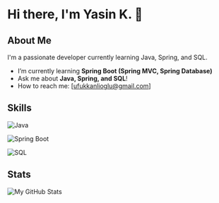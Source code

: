 # Hi there, I'm Yasin K. 👋

## About Me
I'm a passionate developer currently learning Java, Spring, and SQL.

- I’m currently learning **Spring Boot (Spring MVC, Spring Database)**
- Ask me about **Java, Spring, and SQL**!
- How to reach me: [ufukkanlioglu@gmail.com]

## Skills
![Java](https://img.shields.io/badge/Java-007396?style=for-the-badge&logo=java&logoColor=white)

![Spring Boot](https://img.shields.io/badge/Spring%20Boot-6DB33F?style=for-the-badge&logo=spring-boot&logoColor=white)

![SQL](https://img.shields.io/badge/SQL-336791?style=for-the-badge&logo=postgresql&logoColor=white)

## Stats
![My GitHub Stats](https://github-readme-stats.vercel.app/api?username=EnderQuinn&show_icons=true&theme=radical)
